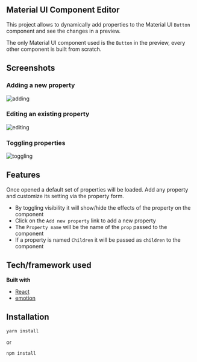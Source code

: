 ## Material UI Component Editor

This project allows to dynamically add properties to the Material UI `Button` component and see the changes in a preview.

The only Material UI component used is the `Button` in the preview, every other component is built from scratch.

## Screenshots

### Adding a new property

![adding](https://user-images.githubusercontent.com/45290018/158058207-0dcedd43-253e-478b-9501-94815942f268.gif)

### Editing an existing property

![editing](https://user-images.githubusercontent.com/45290018/158058294-99c49741-43b6-4615-b319-f55ab9965cb6.gif)

### Toggling properties

![toggling](https://user-images.githubusercontent.com/45290018/158058204-f7906c8e-bb60-4691-a37f-94cc7c573a58.gif)

## Features

Once opened a default set of properties will be loaded. Add any property and customize its setting via the property form.

- By toggling visibility it will show/hide the effects of the property on the component
- Click on the `Add new property` link to add a new property
- The `Property name` will be the name of the `prop` passed to the component
- If a property is named `Children` it will be passed as `children` to the component

## Tech/framework used

<b>Built with</b>

- [React](https://react.org)
- [emotion](https://emotion.sh)

## Installation

```
yarn install
```

or

```
npm install
```
